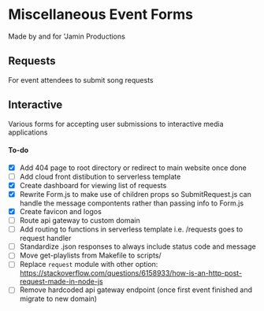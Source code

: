 # Miscellaneous Event Forms

Made by and for 'Jamin Productions

## Requests

For event attendees to submit song requests

## Interactive

Various forms for accepting user submissions to interactive media applications

#### To-do

- [x] Add 404 page to root directory or redirect to main website once done
- [ ] Add cloud front distibution to serverless template
- [x] Create dashboard for viewing list of requests
- [x] Rewrite Form.js to make use of children props so SubmitRequest.js can handle the message compontents rather than passing info to Form.js
- [x] Create favicon and logos
- [ ] Route api gateway to custom domain
- [ ] Add routing to functions in serverless template i.e. /requests goes to request handler
- [ ] Standardize .json responses to always include status code and message
- [ ] Move get-playlists from Makefile to scripts/
- [ ] Replace `request` module with other option: https://stackoverflow.com/questions/6158933/how-is-an-http-post-request-made-in-node-js
- [ ] Remove hardcoded api gateway endpoint (once first event finished and migrate to new domain)
